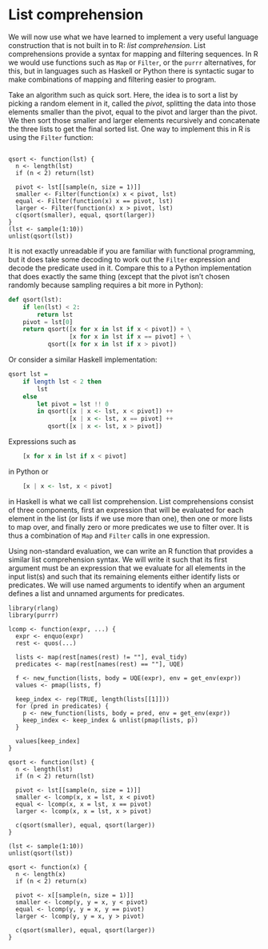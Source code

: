 # List comprehension

We will now use what we have learned to implement a very useful language construction that is not built in to R: *list comprehension*. List comprehensions provide a syntax for mapping and filtering sequences. In R we would use functions such as `Map` or `Filter`, or the `purrr` alternatives, for this, but in languages such as Haskell or Python there is syntactic sugar to make combinations of mapping and filtering easier to program.

Take an algorithm such as quick sort. Here, the idea is to sort a list by picking a random element in it, called the *pivot*, splitting the data into those elements smaller than the pivot, equal to the pivot and larger than the pivot. We then sort those smaller and larger elements recursively and concatenate the three lists to get the final sorted list. One way to implement this in R is using the `Filter` function:

```{r}

qsort <- function(lst) {
  n <- length(lst)
  if (n < 2) return(lst)
  
  pivot <- lst[[sample(n, size = 1)]]
  smaller <- Filter(function(x) x < pivot, lst)
  equal <- Filter(function(x) x == pivot, lst)
  larger <- Filter(function(x) x > pivot, lst)
  c(qsort(smaller), equal, qsort(larger))
}
(lst <- sample(1:10))
unlist(qsort(lst))
```

It is not exactly unreadable if you are familiar with functional programming, but it does take some decoding to work out the `Filter` expression and decode the predicate used in it. Compare this to a Python implementation that does exactly the same thing (except that the pivot isn’t chosen randomly because sampling requires a bit more in Python):

```python
def qsort(lst):
    if len(lst) < 2:
        return lst
    pivot = lst[0]
    return qsort([x for x in lst if x < pivot]) + \
                 [x for x in lst if x == pivot] + \
           qsort([x for x in lst if x > pivot])
```

Or consider a similar Haskell implementation:

```haskell
qsort lst = 
    if length lst < 2 then 
        lst
    else
        let pivot = lst !! 0
        in qsort([x | x <- lst, x < pivot]) ++ 
                 [x | x <- lst, x == pivot] ++ 
           qsort([x | x <- lst, x > pivot])
```

Expressions such as 
```python
	[x for x in lst if x < pivot]
```
in Python or
```Haskell
	[x | x <- lst, x < pivot]
```
in Haskell is what we call list comprehension. List comprehensions consist of three components, first an expression that will be evaluated for each element in the list (or lists if we use more than one), then one or more lists to map over, and finally zero or more predicates we use to filter over. It is thus a combination of `Map` and `Filter` calls in one expression.

Using non-standard evaluation, we can write an R function that provides a similar list comprehension syntax. We will write it such that its first argument must be an expression that we evaluate for all elements in the input list(s) and such that its remaining elements either identify lists or predicates. We will use named arguments to identify when an argument defines a list and unnamed arguments for predicates.



```{r}
library(rlang)
library(purrr)

lcomp <- function(expr, ...) {
  expr <- enquo(expr)
  rest <- quos(...)
  
  lists <- map(rest[names(rest) != ""], eval_tidy)
  predicates <- map(rest[names(rest) == ""], UQE)

  f <- new_function(lists, body = UQE(expr), env = get_env(expr))
  values <- pmap(lists, f)
  
  keep_index <- rep(TRUE, length(lists[[1]]))
  for (pred in predicates) {
    p <- new_function(lists, body = pred, env = get_env(expr))
    keep_index <- keep_index & unlist(pmap(lists, p))
  }
  
  values[keep_index]
}

qsort <- function(lst) {
  n <- length(lst)
  if (n < 2) return(lst)
  
  pivot <- lst[[sample(n, size = 1)]]
  smaller <- lcomp(x, x = lst, x < pivot)
  equal <- lcomp(x, x = lst, x == pivot)
  larger <- lcomp(x, x = lst, x > pivot)
  
  c(qsort(smaller), equal, qsort(larger))
}

(lst <- sample(1:10))
unlist(qsort(lst))
```


```{r}
qsort <- function(x) {
  n <- length(x)
  if (n < 2) return(x)

  pivot <- x[[sample(n, size = 1)]]
  smaller <- lcomp(y, y = x, y < pivot)
  equal <- lcomp(y, y = x, y == pivot)
  larger <- lcomp(y, y = x, y > pivot)

  c(qsort(smaller), equal, qsort(larger))
}
```